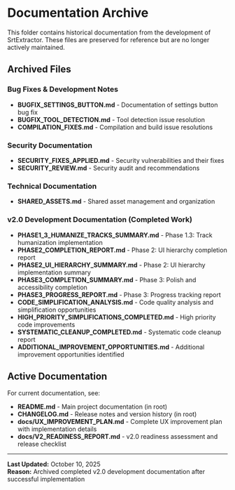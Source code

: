 # Documentation Archive

This folder contains historical documentation from the development of SrtExtractor. These files are preserved for reference but are no longer actively maintained.

## Archived Files

### Bug Fixes & Development Notes
- **BUGFIX_SETTINGS_BUTTON.md** - Documentation of settings button bug fix
- **BUGFIX_TOOL_DETECTION.md** - Tool detection issue resolution
- **COMPILATION_FIXES.md** - Compilation and build issue resolutions

### Security Documentation
- **SECURITY_FIXES_APPLIED.md** - Security vulnerabilities and their fixes
- **SECURITY_REVIEW.md** - Security audit and recommendations

### Technical Documentation
- **SHARED_ASSETS.md** - Shared asset management and organization

### v2.0 Development Documentation (Completed Work)
- **PHASE1_3_HUMANIZE_TRACKS_SUMMARY.md** - Phase 1.3: Track humanization implementation
- **PHASE2_COMPLETION_REPORT.md** - Phase 2: UI hierarchy completion report
- **PHASE2_UI_HIERARCHY_SUMMARY.md** - Phase 2: UI hierarchy implementation summary
- **PHASE3_COMPLETION_SUMMARY.md** - Phase 3: Polish and accessibility completion
- **PHASE3_PROGRESS_REPORT.md** - Phase 3: Progress tracking report
- **CODE_SIMPLIFICATION_ANALYSIS.md** - Code quality analysis and simplification opportunities
- **HIGH_PRIORITY_SIMPLIFICATIONS_COMPLETED.md** - High priority code improvements
- **SYSTEMATIC_CLEANUP_COMPLETED.md** - Systematic code cleanup report
- **ADDITIONAL_IMPROVEMENT_OPPORTUNITIES.md** - Additional improvement opportunities identified

## Active Documentation

For current documentation, see:
- **README.md** - Main project documentation (in root)
- **CHANGELOG.md** - Release notes and version history (in root)
- **docs/UX_IMPROVEMENT_PLAN.md** - Complete UX improvement plan with implementation details
- **docs/V2_READINESS_REPORT.md** - v2.0 readiness assessment and release checklist

---

**Last Updated:** October 10, 2025  
**Reason:** Archived completed v2.0 development documentation after successful implementation


